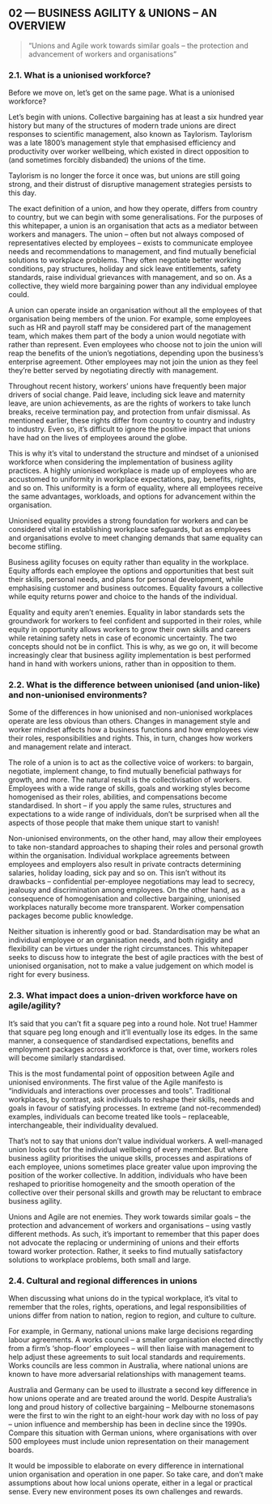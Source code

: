 ## 02 — BUSINESS AGILITY & UNIONS – AN OVERVIEW

> “Unions and Agile work towards similar goals – the protection and advancement of workers and organisations”

### 2.1. What is a unionised workforce?

Before we move on, let’s get on the same page. What is a unionised workforce?

Let’s begin with unions. Collective bargaining has at least a six hundred year
history but many of the structures of modern trade unions are direct responses
to scientific management, also known as Taylorism. Taylorism was a late 1800’s
management style that emphasised efficiency and productivity over worker
wellbeing, which existed in direct opposition to (and sometimes forcibly
disbanded) the unions of the time.

Taylorism is no longer the force it once was, but unions are still going strong,
and their distrust of disruptive management strategies persists to this day.

The exact definition of a union, and how they operate, differs from country to
country, but we can begin with some generalisations. For the purposes of this
whitepaper, a union is an organisation that acts as a mediator between workers
and managers. The union – often but not always composed of representatives
elected by employees – exists to communicate employee needs and recommendations
to management, and find mutually beneficial solutions to workplace problems.
They often negotiate better working conditions, pay structures, holiday and sick
leave entitlements, safety standards, raise individual grievances with
management, and so on. As a collective, they wield more bargaining power than
any individual employee could.

A union can operate inside an organisation without all the employees of that
organisation being members of the union. For example, some employees such as HR
and payroll staff may be considered part of the management team, which makes
them part of the body a union would negotiate with rather than represent. Even
employees who choose not to join the union will reap the benefits of the union’s
negotiations, depending upon the business’s enterprise agreement. Other
employees may not join the union as they feel they’re better served by
negotiating directly with management.

Throughout recent history, workers’ unions have frequently been major drivers of
social change. Paid leave, including sick leave and maternity leave, are union
achievements, as are the rights of workers to take lunch breaks, receive
termination pay, and protection from unfair dismissal. As mentioned earlier,
these rights differ from country to country and industry to industry. Even so,
it’s difficult to ignore the positive impact that unions have had on the lives
of employees around the globe.

This is why it’s vital to understand the structure and mindset of a unionised
workforce when considering the implementation of business agility practices. A
highly unionised workplace is made up of employees who are accustomed to
uniformity in workplace expectations, pay, benefits, rights, and so on. This
uniformity is a form of equality, where all employees receive the same
advantages, workloads, and options for advancement within the organisation.

Unionised equality provides a strong foundation for workers and can be
considered vital in establishing workplace safeguards, but as employees and
organisations evolve to meet changing demands that same equality can become
stifling.

Business agility focuses on equity rather than equality in the workplace. Equity
affords each employee the options and opportunities that best suit their skills,
personal needs, and plans for personal development, while emphasising customer
and business outcomes. Equality favours a collective while equity returns power
and choice to the hands of the individual.

Equality and equity aren’t enemies. Equality in labor standards sets the
groundwork for workers to feel confident and supported in their roles, while
equity in opportunity allows workers to grow their own skills and careers while
retaining safety nets in case of economic uncertainty. The two concepts should
not be in conflict. This is why, as we go on, it will become increasingly clear
that business agility implementation is best performed hand in hand with workers
unions, rather than in opposition to them.

### 2.2. What is the difference between unionised (and union-like) and non-unionised environments?

Some of the differences in how unionised and non-unionised workplaces operate
are less obvious than others. Changes in management style and worker mindset
affects how a business functions and how employees view their roles,
responsibilities and rights. This, in turn, changes how workers and management
relate and interact.

The role of a union is to act as the collective voice of workers: to bargain,
negotiate, implement change, to find mutually beneficial pathways for growth,
and more. The natural result is the collectivisation of workers. Employees with
a wide range of skills, goals and working styles become homogenised as their
roles, abilities, and compensations become standardised. In short – if you apply
the same rules, structures and expectations to a wide range of individuals,
don’t be surprised when all the aspects of those people that make them unique
start to vanish!

Non-unionised environments, on the other hand, may allow their employees to take
non-standard approaches to shaping their roles and personal growth within the
organisation. Individual workplace agreements between employees and employers
also result in private contracts determining salaries, holiday loading, sick pay
and so on. This isn’t without its drawbacks – confidential per-employee
negotiations may lead to secrecy, jealousy and discrimination among employees.
On the other hand, as a consequence of homogenisation and collective bargaining,
unionised workplaces naturally become more transparent. Worker compensation
packages become public knowledge.

Neither situation is inherently good or bad. Standardisation may be what an
individual employee or an organisation needs, and both rigidity and flexibility
can be virtues under the right circumstances. This whitepaper seeks to discuss
how to integrate the best of agile practices with the best of unionised
organisation, not to make a value judgement on which model is right for every
business.

### 2.3. What impact does a union-driven workforce have on agile/agility?

It’s said that you can’t fit a square peg into a round hole. Not true! Hammer
that square peg long enough and it’ll eventually lose its edges. In the same
manner, a consequence of standardised expectations, benefits and employment
packages across a workforce is that, over time, workers roles will become
similarly standardised.

This is the most fundamental point of opposition between Agile and unionised
environments. The first value of the Agile manifesto is “individuals and
interactions over processes and tools”. Traditional workplaces, by contrast, ask
individuals to reshape their skills, needs and goals in favour of satisfying
processes. In extreme (and not-recommended) examples, individuals can become
treated like tools – replaceable, interchangeable, their individuality devalued.

That’s not to say that unions don’t value individual workers. A well-managed
union looks out for the individual wellbeing of every member. But where business
agility prioritises the unique skills, processes and aspirations of each
employee, unions sometimes place greater value upon improving the position of
the worker collective. In addition, individuals who have been reshaped to
prioritise homogeneity and the smooth operation of the collective over their
personal skills and growth may be reluctant to embrace business agility.

Unions and Agile are not enemies. They work towards similar goals – the
protection and advancement of workers and organisations – using vastly different
methods. As such, it’s important to remember that this paper does not advocate
the replacing or undermining of unions and their efforts toward worker
protection. Rather, it seeks to find mutually satisfactory solutions to
workplace problems, both small and large.

### 2.4. Cultural and regional differences in unions

When discussing what unions do in the typical workplace, it’s vital to remember
that the roles, rights, operations, and legal responsibilities of unions differ
from nation to nation, region to region, and culture to culture.

For example, in Germany, national unions make large decisions regarding labour
agreements. A works council – a smaller organisation elected directly from a
firm’s ‘shop-floor’ employees – will then liaise with management to help adjust
these agreements to suit local standards and requirements. Works councils are
less common in Australia, where national unions are known to have more
adversarial relationships with management teams.

Australia and Germany can be used to illustrate a second key difference in how
unions operate and are treated around the world. Despite Australia’s long and
proud history of collective bargaining – Melbourne stonemasons were the first to
win the right to an eight-hour work day with no loss of pay – union influence
and membership has been in decline since the 1990s. Compare this situation with
German unions, where organisations with over 500 employees must include union
representation on their management boards.

It would be impossible to elaborate on every difference in international union
organisation and operation in one paper. So take care, and don’t make
assumptions about how local unions operate, either in a legal or practical
sense. Every new environment poses its own challenges and rewards.
